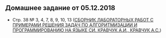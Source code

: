  ## Домашнее задание от 05.12.2018  
 
- Стр. 38  № 3, 4, 7, 8, 9, 10, 13 ([СБОРНИК ЛАБОРАТОРНЫХ РАБОТ С ПРИМЕРАМИ РЕШЕНИЯ ЗАДАЧ ПО АЛГОРИТМИЗАЦИИ И ПРОГРАММИРОВАНИЮ НА ЯЗЫКЕ СИ. КРАВЧУК А.И., КРАВЧУК А.С.](https://github.com/AnzhelikaKravchuk/2017-2018.MMF.BSU/tree/master/1%20course/Books.C))
